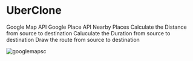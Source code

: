 # UberClone
Google Map API
Google Place API
Nearby Places
Calculate the Distance from source to destination
Caluculate the Duration from source to destination
Draw the route from source to destination

![googlemapsc](https://user-images.githubusercontent.com/18658851/32686746-74ad7cc2-c6d5-11e7-9eaf-e4ebf4882443.png)
